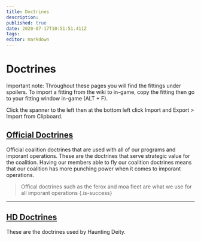 ```yaml
---
title: Doctrines
description: 
published: true
date: 2020-07-17T10:51:51.411Z
tags: 
editor: markdown
---
```



# Doctrines
Important note: Throughout these pages you will find the fittings under spoilers. To import a fitting from the wiki to in-game, copy the fitting then go to your fitting window in-game (ALT + F).

Click the spanner to the left then at the bottom left click Import and Export > Import from Clipboard.

## [Official Doctrines](/community/doctrines/coalition-doctrines)
Official coalition doctrines that are used with all of our programs and imporant operations. These are the doctrines that serve strategic value for the coalition. Having our members able to fly our coalition doctrines means that our coalition has more punching power when it comes to imporant operations.
> Offical doctrines such as the ferox and moa fleet are what we use for all imporant operations
{.is-success}

---

## [HD Doctrines](/community/doctrines/HD-Doctrines)
These are the doctrines used by Haunting Deity.  
